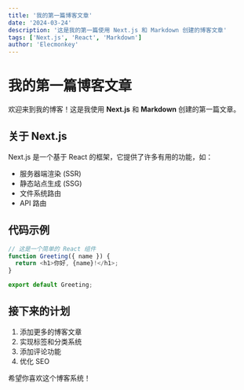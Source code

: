 ```yaml
---
title: '我的第一篇博客文章'
date: '2024-03-24'
description: '这是我的第一篇使用 Next.js 和 Markdown 创建的博客文章'
tags: ['Next.js', 'React', 'Markdown']
author: 'Elecmonkey'
---
```


# 我的第一篇博客文章

欢迎来到我的博客！这是我使用 **Next.js** 和 **Markdown** 创建的第一篇文章。

## 关于 Next.js

Next.js 是一个基于 React 的框架，它提供了许多有用的功能，如：

- 服务器端渲染 (SSR)
- 静态站点生成 (SSG)
- 文件系统路由
- API 路由

## 代码示例

```javascript
// 这是一个简单的 React 组件
function Greeting({ name }) {
  return <h1>你好, {name}!</h1>;
}

export default Greeting;
```

## 接下来的计划

1. 添加更多的博客文章
2. 实现标签和分类系统
3. 添加评论功能
4. 优化 SEO

希望你喜欢这个博客系统！ 